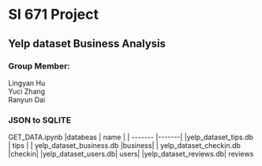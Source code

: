 # SI 671 Project
## Yelp dataset Business Analysis
### Group Member: 
Lingyan Hu  
Yuci Zhang   
Ranyun Dai

### JSON to SQLITE
GET_DATA.ipynb
|databeas | name |
| ------- |-------|
|yelp_dataset_tips.db | tips    |
| yelp_dataset_business.db    |business|
| yelp_dataset_checkin.db  |checkin|
|yelp_dataset_users.db| users|
|yelp_dataset_reviews.db| reviews
